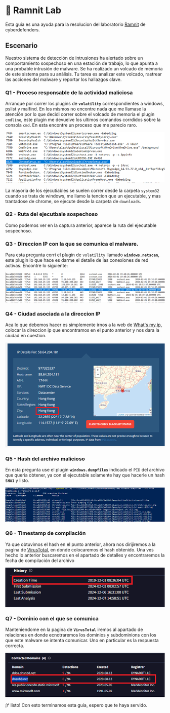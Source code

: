 # :open_file_folder: Ramnit Lab

Esta guia es una ayuda para la resolucion del laboratorio [Ramnit](https://cyberdefenders.org/blueteam-ctf-challenges/ramnit/) de cyberdefenders.

## Escenario

Nuestro sistema de detección de intrusiones ha alertado sobre un comportamiento sospechoso en una estación de trabajo, lo que apunta a una probable intrusión de malware. Se ha realizado un volcado de memoria de este sistema para su análisis. Tu tarea es analizar este volcado, rastrear las acciones del malware y reportar los hallazgos clave.

### Q1 - Proceso responsable de la actividad maliciosa

Arranque por correr los plugins de **`volatility`** correspondientes a windows, pslist y malfind. En los mismos no encontre nada que me llamase la atención por lo que decidi correr sobre el volcado de memoria el plugin `cmdline`, este plugin me devuelve los ultimos comandos corrdidos sobre la consola `cmd`. En esta encontre un proceso que me parecio raro.

![ramnit1](../../assets/Cyberdefnders/Endpoint%20Forensics/Rammit%20Lab/rammit1.png)

La mayoria de los ejecutiables se suelen correr desde la carpeta `system32` cuando se trata de windows, me llamo la tencion que un ejecutable, y mas trantadose de chrome, se ejecute desde la carpeta de `downloads`.

### Q2 - Ruta del ejecutbale sospechoso

Como podemos ver en la captura anterior, aparece la ruta del ejecutable sospechoso.

### Q3 - Direccion IP con la que se comunica el malware.

Para esta pregunta corri el plugin de `volatility` llamado **`windows.netscan`**, este plugin lo que hace es darme el detalle de las conexiones de red activas. Encontre lo siguiente:

![ramnit2](../../assets/Cyberdefnders/Endpoint%20Forensics/Rammit%20Lab/ramnit2.png)

### Q4 - Ciudad asociada a la direccion IP

Aca lo que debemos hacer es simplemente irnos a la web de [What's my ip](https://whatismyipaddress.com/), colocar la direccion ip que encontramos en el punto anterior y nos dara la ciudad en cuestion.

![ramnit3](../../assets/Cyberdefnders/Endpoint%20Forensics/Rammit%20Lab/ramnit3.png)

### Q5 - Hash del archivo malicioso

En esta pregunta use el plugin **`windows.dumpfiles`** indicado el `PID` del archivo que queria obtener, ya con el ejecutable solamente hay que hacerle un hash **`SHA1`** y listo.

![ramnit4](../../assets/Cyberdefnders/Endpoint%20Forensics/Rammit%20Lab/ramnit4.png)

### Q6 - Timestamp de compilación

Ya que obtuvimos el hash en el punto anterior, ahora nos dirijiremos a la pagina de [VirusTotal](https://www.virustotal.com/), en donde colocaremos el hash obtenido. Una ves hecho lo anterior buscaremos en el apartado de detalles y encontraremos la fecha de compilación del archivo

![ramnit5](../../assets/Cyberdefnders/Endpoint%20Forensics/Rammit%20Lab/ramnit6.png)

### Q7 - Dominio con el que se comunica

Manteniendome en la pagina de **`VirusTotal`** iremos al apartado de relaciones en donde ecnotraremos los dominios y subdominions con los que este malware se intenta comunicar. Uno en particular es la respuesta correcta.

![ramnit6](../../assets/Cyberdefnders/Endpoint%20Forensics/Rammit%20Lab/ramnit5.png)


¡Y listo! Con esto terminamos esta guia, espero que te haya servido.


